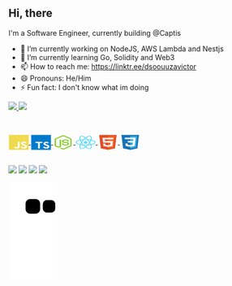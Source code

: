 ## Hi, there 
I'm a Software Engineer, currently building @Captis

- 🔭 I’m currently working on NodeJS, AWS Lambda and Nestjs
- 🌱 I’m currently learning Go, Solidity and Web3
- 📫 How to reach me: https://linktr.ee/dsoouuzavictor
- 😄 Pronouns: He/Him
- ⚡ Fun fact: I don't know what im doing

<div>
  <a href="https://github.com/tckthecreator">
  <img height="180em" src="https://github-readme-stats.vercel.app/api?username=tckthecreator&show_icons=true&theme=radical&include_all_commits=true&count_private=true"/>
  <img height="180em" src="https://github-readme-stats.vercel.app/api/top-langs/?username=tckthecreator&layout=compact&langs_count=7&theme=radical"/>
</div>

  ##
  <div style="display: inline_block"><br>
    <img align="center" alt="JS" height="30" width="40" src="https://raw.githubusercontent.com/devicons/devicon/master/icons/javascript/javascript-plain.svg">
    <img align="center" alt="TS" height="30" width="40" src="https://raw.githubusercontent.com/devicons/devicon/master/icons/typescript/typescript-plain.svg">
    <img align="center" alt="NODE" height="30" width="40" src="https://raw.githubusercontent.com/devicons/devicon/master/icons/nodejs/nodejs-original.svg">
    <img align="center" alt="REACT" height="30" width="40" src="https://raw.githubusercontent.com/devicons/devicon/master/icons/react/react-original.svg">
    <img align="center" alt="HTML" height="30" width="40" src="https://raw.githubusercontent.com/devicons/devicon/master/icons/html5/html5-original.svg">
    <img align="center" alt="CSS" height="30" width="40" src="https://raw.githubusercontent.com/devicons/devicon/master/icons/css3/css3-original.svg">
  </div>
  
  ##
  
  <div>
    <a href='https://www.linkedin.com/in/victor-souza-492765204/' target='_blank'><img src='https://img.shields.io/badge/LinkedIn-0077B5?style=for-the-badge&logo=linkedin&logoColor=white'></a>
    <a href='https://twitter.com/dsoouuzavictor' target='_blank'><img src='https://img.shields.io/badge/Twitter-1DA1F2?style=for-the-badge&logo=twitter&logoColor=white'></a>
    <a href='mailto:victordsoouuza@gmail.com' target='_blank'><img src='https://img.shields.io/badge/Gmail-D14836?style=for-the-badge&logo=gmail&logoColor=white'></a>
    <a href='https://api.whatsapp.com/send?phone=5587996342752' target='_blank'><img src='https://img.shields.io/badge/WhatsApp-25D366?style=for-the-badge&logo=whatsapp&logoColor=white'></a>
           
  </div>
  
 ![Snake animation](https://github.com/tckthecreator/tckthecreator/blob/output/github-contribution-grid-snake.svg)
